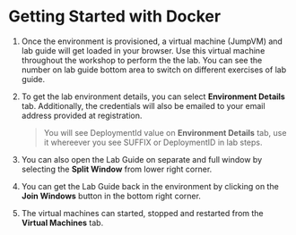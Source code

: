 
# Getting Started with Docker

1. Once the environment is provisioned, a virtual machine (JumpVM) and lab guide will get loaded in your browser. Use this virtual machine throughout the workshop to perform the the lab. You can see the number on lab guide bottom area to switch on different exercises of lab guide.

1. To get the lab environment details, you can select **Environment Details** tab. Additionally, the credentials will also be emailed to your email address provided at registration. 

    > You will see DeploymentId value on **Environment Details** tab, use it whereever you see SUFFIX or DeploymentID in lab steps.

1. You can also open the Lab Guide on separate and full window by selecting the **Split Window** from lower right corner. 

1. You can get the Lab Guide back in the environment by clicking on the **Join Windows** button in the bottom right corner.

1. The virtual machines can started, stopped and restarted from the **Virtual Machines** tab.
 
  
 
